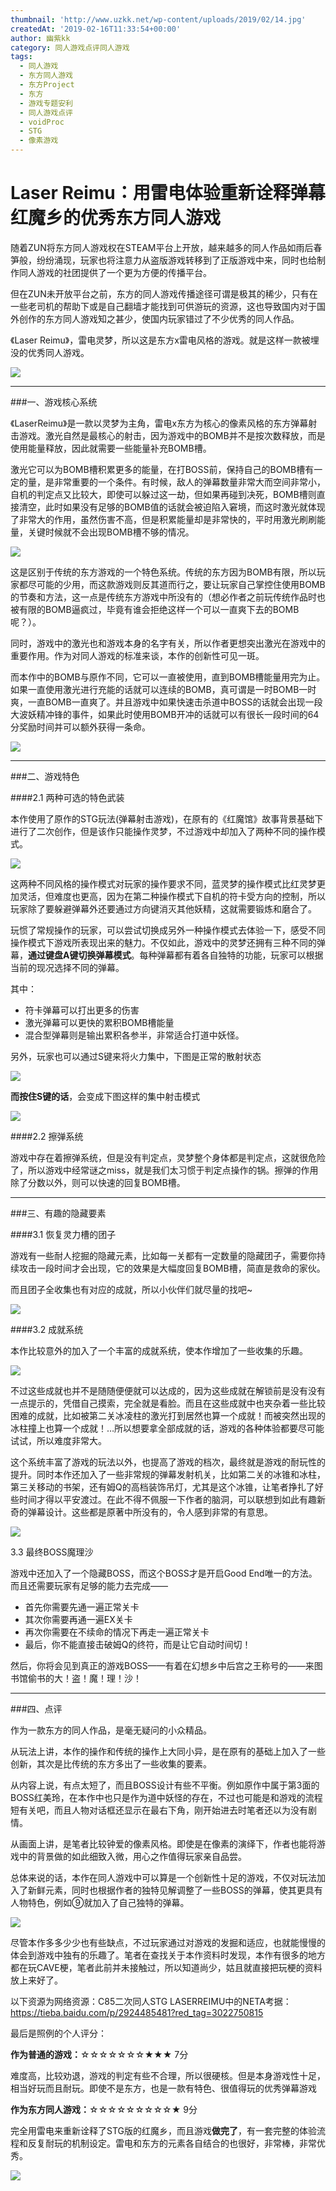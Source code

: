 ```yaml
---
thumbnail: 'http://www.uzkk.net/wp-content/uploads/2019/02/14.jpg'
createdAt: '2019-02-16T11:33:54+00:00'
author: 幽紫kk
category: 同人游戏点评同人游戏
tags:
  - 同人游戏
  - 东方同人游戏
  - 东方Project
  - 东方
  - 游戏专题安利
  - 同人游戏点评
  - voidProc
  - STG
  - 像素游戏
---
```


# Laser Reimu：用雷电体验重新诠释弹幕红魔乡的优秀东方同人游戏

随着ZUN将东方同人游戏权在STEAM平台上开放，越来越多的同人作品如雨后春笋般，纷纷涌现，玩家也将注意力从盗版游戏转移到了正版游戏中来，同时也给制作同人游戏的社团提供了一个更为方便的传播平台。

但在ZUN未开放平台之前，东方的同人游戏传播途径可谓是极其的稀少，只有在一些老司机的帮助下或是自己翻墙才能找到可供游玩的资源，这也导致国内对于国外创作的东方同人游戏知之甚少，使国内玩家错过了不少优秀的同人作品。

《Laser Reimu》，雷电灵梦，所以这是东方x雷电风格的游戏。就是这样一款被埋没的优秀同人游戏。

![](http://www.uzkk.net/wp-content/uploads/2019/02/1-1.jpg)

---

###一、游戏核心系统

《LaserReimu》是一款以灵梦为主角，雷电x东方为核心的像素风格的东方弹幕射击游戏。激光自然是最核心的射击，因为游戏中的BOMB并不是按次数释放，而是使用能量释放，因此就需要一些能量补充BOMB槽。

激光它可以为BOMB槽积累更多的能量，在打BOSS前，保持自己的BOMB槽有一定的量，是非常重要的一个条件。有时候，敌人的弹幕数量非常大而空间非常小，自机的判定点又比较大，即使可以躲过这一劫，但如果再碰到决死，BOMB槽则直接清空，此时如果没有足够的BOMB值的话就会被迫陷入窘境，而这时激光就体现了非常大的作用，虽然伤害不高，但是积累能量却是非常快的，平时用激光刷刷能量，关键时候就不会出现BOMB槽不够的情况。

![](http://www.uzkk.net/wp-content/uploads/2019/02/2.jpg)

这是区别于传统的东方游戏的一个特色系统。传统的东方因为BOMB有限，所以玩家都尽可能的少用，而这款游戏则反其道而行之，要让玩家自己掌控住使用BOMB的节奏和方法，这一点是传统东方游戏中所没有的（想必作者之前玩传统作品时也被有限的BOMB逼疯过，毕竟有谁会拒绝这样一个可以一直爽下去的BOMB呢？）。

同时，游戏中的激光也和游戏本身的名字有关，所以作者更想突出激光在游戏中的重要作用。作为对同人游戏的标准来谈，本作的创新性可见一斑。

而本作中的BOMB与原作不同，它可以一直被使用，直到BOMB槽能量用完为止。如果一直使用激光进行充能的话就可以连续的BOMB，真可谓是一时BOMB一时爽，一直BOMB一直爽了。并且游戏中如果快速击杀道中BOSS的话就会出现一段大波妖精冲锋的事件，如果此时使用BOMB开冲的话就可以有很长一段时间的64分奖励时间并可以额外获得一条命。

![](http://www.uzkk.net/wp-content/uploads/2019/02/3-1.jpg)

---

###二、游戏特色

####2.1 两种可选的特色武装

本作使用了原作的STG玩法(弹幕射击游戏)，在原有的《红魔馆》故事背景基础下进行了二次创作，但是该作只能操作灵梦，不过游戏中却加入了两种不同的操作模式。

![](http://www.uzkk.net/wp-content/uploads/2019/02/4-1.jpg)

这两种不同风格的操作模式对玩家的操作要求不同，蓝灵梦的操作模式比红灵梦更加灵活，但难度也更高，因为在第二种操作模式下自机的符卡受方向的控制，所以玩家除了要躲避弹幕外还要通过方向键消灭其他妖精，这就需要锻炼和磨合了。

玩惯了常规操作的玩家，可以尝试切换成另外一种操作模式去体验一下，感受不同操作模式下游戏所表现出来的魅力。不仅如此，游戏中的灵梦还拥有三种不同的弹幕，**通过键盘A键切换弹幕模式**。每种弹幕都有着各自独特的功能，玩家可以根据当前的现况选择不同的弹幕。

其中：

- 符卡弹幕可以打出更多的伤害
- 激光弹幕可以更快的累积BOMB槽能量
- 混合型弹幕则是输出累积各参半，非常适合打道中妖怪。

另外，玩家也可以通过S键来将火力集中，下图是正常的散射状态

![](http://www.uzkk.net/wp-content/uploads/2019/02/5-1.jpg)

**而按住S键的话**，会变成下图这样的集中射击模式

![](http://www.uzkk.net/wp-content/uploads/2019/02/6.jpg)

####2.2 擦弹系统

游戏中存在着擦弹系统，但是没有判定点，灵梦整个身体都是判定点，这就很危险了，所以游戏中经常谜之miss，就是我们太习惯于判定点操作的锅。擦弹的作用除了分数以外，则可以快速的回复BOMB槽。

---

###三、有趣的隐藏要素

####3.1 恢复灵力槽的团子

游戏有一些耐人挖掘的隐藏元素，比如每一关都有一定数量的隐藏团子，需要你持续攻击一段时间才会出现，它的效果是大幅度回复BOMB槽，简直是救命的家伙。

而且团子全收集也有对应的成就，所以小伙伴们就尽量的找吧~

![](http://www.uzkk.net/wp-content/uploads/2019/02/8.png)

####3.2 成就系统

本作比较意外的加入了一个丰富的成就系统，使本作增加了一些收集的乐趣。

![](http://www.uzkk.net/wp-content/uploads/2019/02/9.jpg)

不过这些成就也并不是随随便便就可以达成的，因为这些成就在解锁前是没有没有一点提示的，凭借自己摸索，完全就是看脸。而且在这些成就中也夹杂着一些比较困难的成就，比如被第二关冰凌柱的激光打到居然也算一个成就！而被突然出现的冰柱撞上也算一个成就！…所以想要拿全部成就的话，游戏的各种体验都要尽可能试试，所以难度非常大。

这个系统丰富了游戏的玩法以外，也提高了游戏的档次，最终就是游戏的耐玩性的提升。同时本作还加入了一些非常规的弹幕发射机关，比如第二关的冰锥和冰柱，第三关移动的书架，还有姆Q的高档装饰吊灯，尤其是这个冰锥，让笔者挣扎了好些时间才得以平安渡过。在此不得不佩服一下作者的脑洞，可以联想到如此有趣新奇的弹幕设计。这些都是原著中所没有的，令人感到非常的有意思。

![](http://www.uzkk.net/wp-content/uploads/2019/02/10.jpg)

3.3 最终BOSS魔理沙

游戏中还加入了一个隐藏BOSS，而这个BOSS才是开启Good End唯一的方法。而且还需要玩家有足够的能力去完成——

- 首先你需要先通一遍正常关卡
- 其次你需要再通一遍EX关卡
- 再次你需要在不续命的情况下再走一遍正常关卡
- 最后，你不能直接击破姆Q的终符，而是让它自动时间切！

然后，你将会见到真正的游戏BOSS——有着在幻想乡中后宫之王称号的——来图书馆偷书的大！盗！魔！理！沙！

---

###四、点评

作为一款东方的同人作品，是毫无疑问的小众精品。

从玩法上讲，本作的操作和传统的操作上大同小异，是在原有的基础上加入了一些创新，其次是比传统的东方多出了一些收集的要素。

从内容上说，有点太短了，而且BOSS设计有些不平衡。例如原作中属于第3面的BOSS红美玲，在本作中也只是作为道中妖怪的存在，不过也可能是和游戏的流程短有关吧，而且人物对话框还显示在最右下角，刚开始进去时笔者还以为没有剧情。

从画面上讲，是笔者比较钟爱的像素风格。即使是在像素的演绎下，作者也能将游戏中的背景做的如此细致入微，用心之作值得玩家亲自品尝。

总体来说的话，本作在同人游戏中可以算是一个创新性十足的游戏，不仅对玩法加入了新鲜元素，同时也根据作者的独特见解调整了一些BOSS的弹幕，使其更具有人物特色，例如⑨就加入了自己独特的弹幕。

![](http://www.uzkk.net/wp-content/uploads/2019/02/12.jpg)

尽管本作多多少少也有些缺点，不过玩家通过对游戏的发掘和适应，也就能慢慢的体会到游戏中独有的乐趣了。笔者在查找关于本作资料时发现，本作有很多的地方都在玩CAVE梗，笔者此前并未接触过，所以知道尚少，姑且就直接把玩梗的资料放上来好了。

以下资源为网络资源：C85二次同人STG LASERREIMU中的NETA考据：https://tieba.baidu.com/p/2924485481?red_tag=3022750815

最后是照例的个人评分：

**作为普通的游戏：**☆☆☆☆☆☆☆★★★ 7分

难度高，比较劝退，游戏的判定有些不合理，所以很硬核。但是本身游戏性十足，相当好玩而且耐玩。即使不是东方，也是一款有特色、很值得玩的优秀弹幕游戏

**作为东方同人游戏：**☆☆☆☆☆☆☆☆☆★ 9分

完全用雷电来重新诠释了STG版的红魔乡，而且游戏**做完了**，有一套完整的体验流程和反复耐玩的机制设定。雷电和东方的元素各自结合的也很好，非常棒，非常优秀。

![](http://www.uzkk.net/wp-content/uploads/2019/02/14.jpg)
